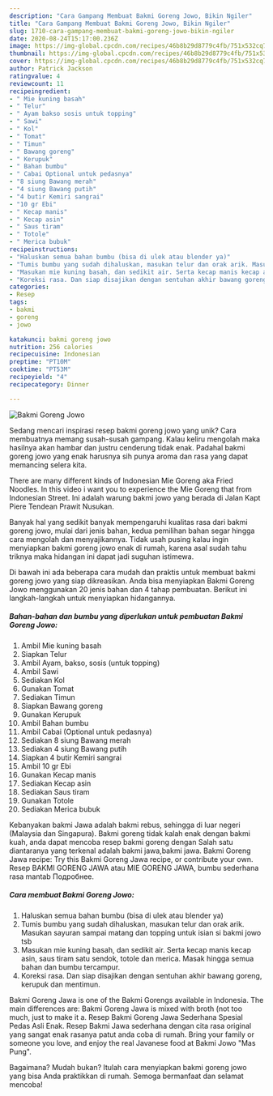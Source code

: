 ```yaml
---
description: "Cara Gampang Membuat Bakmi Goreng Jowo, Bikin Ngiler"
title: "Cara Gampang Membuat Bakmi Goreng Jowo, Bikin Ngiler"
slug: 1710-cara-gampang-membuat-bakmi-goreng-jowo-bikin-ngiler
date: 2020-08-24T15:17:00.236Z
image: https://img-global.cpcdn.com/recipes/46b8b29d8779c4fb/751x532cq70/bakmi-goreng-jowo-foto-resep-utama.jpg
thumbnail: https://img-global.cpcdn.com/recipes/46b8b29d8779c4fb/751x532cq70/bakmi-goreng-jowo-foto-resep-utama.jpg
cover: https://img-global.cpcdn.com/recipes/46b8b29d8779c4fb/751x532cq70/bakmi-goreng-jowo-foto-resep-utama.jpg
author: Patrick Jackson
ratingvalue: 4
reviewcount: 11
recipeingredient:
- " Mie kuning basah"
- " Telur"
- " Ayam bakso sosis untuk topping"
- " Sawi"
- " Kol"
- " Tomat"
- " Timun"
- " Bawang goreng"
- " Kerupuk"
- " Bahan bumbu"
- " Cabai Optional untuk pedasnya"
- "8 siung Bawang merah"
- "4 siung Bawang putih"
- "4 butir Kemiri sangrai"
- "10 gr Ebi"
- " Kecap manis"
- " Kecap asin"
- " Saus tiram"
- " Totole"
- " Merica bubuk"
recipeinstructions:
- "Haluskan semua bahan bumbu (bisa di ulek atau blender ya)"
- "Tumis bumbu yang sudah dihaluskan, masukan telur dan orak arik. Masukan sayuran sampai matang dan topping untuk isian si bakmi jowo tsb"
- "Masukan mie kuning basah, dan sedikit air. Serta kecap manis kecap asin, saus tiram satu sendok, totole dan merica. Masak hingga semua bahan dan bumbu tercampur."
- "Koreksi rasa. Dan siap disajikan dengan sentuhan akhir bawang goreng, kerupuk dan mentimun."
categories:
- Resep
tags:
- bakmi
- goreng
- jowo

katakunci: bakmi goreng jowo 
nutrition: 256 calories
recipecuisine: Indonesian
preptime: "PT10M"
cooktime: "PT53M"
recipeyield: "4"
recipecategory: Dinner

---
```



![Bakmi Goreng Jowo](https://img-global.cpcdn.com/recipes/46b8b29d8779c4fb/751x532cq70/bakmi-goreng-jowo-foto-resep-utama.jpg)

Sedang mencari inspirasi resep bakmi goreng jowo yang unik? Cara membuatnya memang susah-susah gampang. Kalau keliru mengolah maka hasilnya akan hambar dan justru cenderung tidak enak. Padahal bakmi goreng jowo yang enak harusnya sih punya aroma dan rasa yang dapat memancing selera kita.

There are many different kinds of Indonesian Mie Goreng aka Fried Noodles. In this video i want you to experience the Mie Goreng that from Indonesian Street. Ini adalah warung bakmi jowo yang berada di Jalan Kapt Piere Tendean Prawit Nusukan.

Banyak hal yang sedikit banyak mempengaruhi kualitas rasa dari bakmi goreng jowo, mulai dari jenis bahan, kedua pemilihan bahan segar hingga cara mengolah dan menyajikannya. Tidak usah pusing kalau ingin menyiapkan bakmi goreng jowo enak di rumah, karena asal sudah tahu triknya maka hidangan ini dapat jadi suguhan istimewa.


Di bawah ini ada beberapa cara mudah dan praktis untuk membuat bakmi goreng jowo yang siap dikreasikan. Anda bisa menyiapkan Bakmi Goreng Jowo menggunakan 20 jenis bahan dan 4 tahap pembuatan. Berikut ini langkah-langkah untuk menyiapkan hidangannya.

<!--inarticleads1-->

##### Bahan-bahan dan bumbu yang diperlukan untuk pembuatan Bakmi Goreng Jowo:

1. Ambil  Mie kuning basah
1. Siapkan  Telur
1. Ambil  Ayam, bakso, sosis (untuk topping)
1. Ambil  Sawi
1. Sediakan  Kol
1. Gunakan  Tomat
1. Sediakan  Timun
1. Siapkan  Bawang goreng
1. Gunakan  Kerupuk
1. Ambil  Bahan bumbu
1. Ambil  Cabai (Optional untuk pedasnya)
1. Sediakan 8 siung Bawang merah
1. Sediakan 4 siung Bawang putih
1. Siapkan 4 butir Kemiri sangrai
1. Ambil 10 gr Ebi
1. Gunakan  Kecap manis
1. Sediakan  Kecap asin
1. Sediakan  Saus tiram
1. Gunakan  Totole
1. Sediakan  Merica bubuk


Kebanyakan bakmi Jawa adalah bakmi rebus, sehingga di luar negeri (Malaysia dan Singapura). Bakmi goreng tidak kalah enak dengan bakmi kuah, anda dapat mencoba resep bakmi goreng dengan Salah satu diantaranya yang terkenal adalah bakmi jawa,bakmi jawa. Bakmi Goreng Jawa recipe: Try this Bakmi Goreng Jawa recipe, or contribute your own. Resep BAKMI GORENG JAWA atau MIE GORENG JAWA, bumbu sederhana rasa mantab Подробнее. 

<!--inarticleads2-->

##### Cara membuat Bakmi Goreng Jowo:

1. Haluskan semua bahan bumbu (bisa di ulek atau blender ya)
1. Tumis bumbu yang sudah dihaluskan, masukan telur dan orak arik. Masukan sayuran sampai matang dan topping untuk isian si bakmi jowo tsb
1. Masukan mie kuning basah, dan sedikit air. Serta kecap manis kecap asin, saus tiram satu sendok, totole dan merica. Masak hingga semua bahan dan bumbu tercampur.
1. Koreksi rasa. Dan siap disajikan dengan sentuhan akhir bawang goreng, kerupuk dan mentimun.


Bakmi Goreng Jawa is one of the Bakmi Gorengs available in Indonesia. The main differences are: Bakmi Goreng Jawa is mixed with broth (not too much, just to make it a. Resep Bakmi Goreng Jawa Sederhana Spesial Pedas Asli Enak. Resep Bakmi Jawa sederhana dengan cita rasa original yang sangat enak rasanya patut anda coba di rumah. Bring your family or someone you love, and enjoy the real Javanese food at Bakmi Jowo &#34;Mas Pung&#34;. 

Bagaimana? Mudah bukan? Itulah cara menyiapkan bakmi goreng jowo yang bisa Anda praktikkan di rumah. Semoga bermanfaat dan selamat mencoba!
